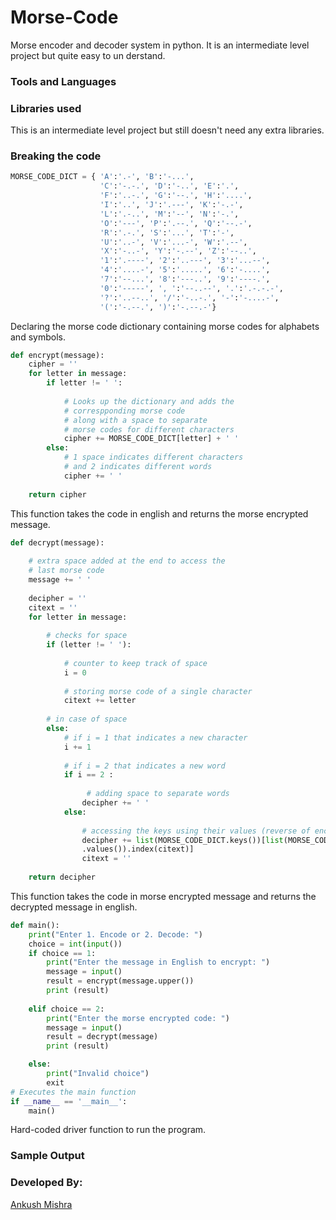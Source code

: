 # Morse-Code
Morse encoder and decoder system in python. It is an intermediate level project but quite easy to un derstand.

### Tools and Languages




### Libraries used
This is an intermediate level project but still doesn't need any extra libraries.

### Breaking the code
```python
MORSE_CODE_DICT = { 'A':'.-', 'B':'-...', 
                    'C':'-.-.', 'D':'-..', 'E':'.', 
                    'F':'..-.', 'G':'--.', 'H':'....', 
                    'I':'..', 'J':'.---', 'K':'-.-', 
                    'L':'.-..', 'M':'--', 'N':'-.', 
                    'O':'---', 'P':'.--.', 'Q':'--.-', 
                    'R':'.-.', 'S':'...', 'T':'-', 
                    'U':'..-', 'V':'...-', 'W':'.--', 
                    'X':'-..-', 'Y':'-.--', 'Z':'--..', 
                    '1':'.----', '2':'..---', '3':'...--', 
                    '4':'....-', '5':'.....', '6':'-....', 
                    '7':'--...', '8':'---..', '9':'----.', 
                    '0':'-----', ', ':'--..--', '.':'.-.-.-', 
                    '?':'..--..', '/':'-..-.', '-':'-....-', 
                    '(':'-.--.', ')':'-.--.-'} 
```
Declaring the morse code dictionary containing morse codes for alphabets and symbols.

```python
def encrypt(message): 
    cipher = '' 
    for letter in message: 
        if letter != ' ': 
  
            # Looks up the dictionary and adds the 
            # correspponding morse code 
            # along with a space to separate 
            # morse codes for different characters 
            cipher += MORSE_CODE_DICT[letter] + ' '
        else: 
            # 1 space indicates different characters 
            # and 2 indicates different words 
            cipher += ' '
  
    return cipher 
```
This function takes the code in english and returns the morse encrypted message.

```python
def decrypt(message): 
  
    # extra space added at the end to access the 
    # last morse code 
    message += ' '
  
    decipher = '' 
    citext = '' 
    for letter in message: 
  
        # checks for space 
        if (letter != ' '): 
  
            # counter to keep track of space 
            i = 0
  
            # storing morse code of a single character 
            citext += letter 
  
        # in case of space 
        else: 
            # if i = 1 that indicates a new character 
            i += 1
  
            # if i = 2 that indicates a new word 
            if i == 2 : 
  
                 # adding space to separate words 
                decipher += ' '
            else: 
  
                # accessing the keys using their values (reverse of encryption) 
                decipher += list(MORSE_CODE_DICT.keys())[list(MORSE_CODE_DICT 
                .values()).index(citext)] 
                citext = '' 
  
    return decipher 
```
This function takes the code in morse encrypted message and returns the decrypted message in english.

```python
def main(): 
    print("Enter 1. Encode or 2. Decode: ")
    choice = int(input())
    if choice == 1:
        print("Enter the message in English to encrypt: ")
        message = input()
        result = encrypt(message.upper()) 
        print (result) 
    
    elif choice == 2:
        print("Enter the morse encrypted code: ")
        message = input()
        result = decrypt(message) 
        print (result) 

    else:
        print("Invalid choice")
        exit
# Executes the main function 
if __name__ == '__main__': 
    main() 
```
Hard-coded driver function to run the program.

### Sample Output



### Developed By:
[Ankush Mishra](github.com/ankush0939)


